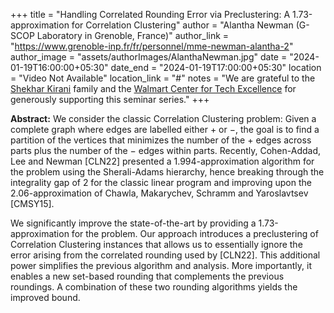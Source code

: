 +++
title = "Handling Correlated Rounding Error via Preclustering: A 1.73-approximation for Correlation Clustering"
author = "Alantha Newman (G-SCOP Laboratory in Grenoble, France)"
author_link = "https://www.grenoble-inp.fr/fr/personnel/mme-newman-alantha-2"
author_image = "assets/authorImages/AlanthaNewman.jpg"
date = "2024-01-19T16:00:00+05:30"
date_end = "2024-01-19T17:00:00+05:30"
location = "Video Not Available"
location_link = "#"
notes = "We are grateful to the <a href = "https://www.accel.com/people/shekhar-kirani" target= "_blank">Shekhar Kirani</a> family and the <a href = "https://www.csa.iisc.ac.in/cfe-walmart/" target= "_blank">Walmart Center for Tech Excellence</a> for generously supporting this seminar series."
+++

<b>Abstract:</b>
We consider the classic Correlation Clustering problem: Given a complete graph where edges are labelled either + or −, 
the goal is to find a partition of the vertices that minimizes the number of the + edges across parts plus the number 
of the − edges within parts. Recently, Cohen-Addad, Lee and Newman [CLN22] presented a 1.994-approximation algorithm 
for the problem using the Sherali-Adams hierarchy, hence breaking through the integrality gap of 2 for the classic 
linear program and improving upon the 2.06-approximation of Chawla, Makarychev, Schramm and Yaroslavtsev [CMSY15]. 

We significantly improve the state-of-the-art by providing a 1.73-approximation for the problem. Our approach 
introduces a preclustering of Correlation Clustering instances that allows us to essentially ignore the error 
arising from the correlated rounding used by [CLN22]. This additional power simplifies the previous algorithm and 
analysis. More importantly, it enables a new set-based rounding that complements the previous roundings. A combination 
of these two rounding algorithms yields the improved bound.
